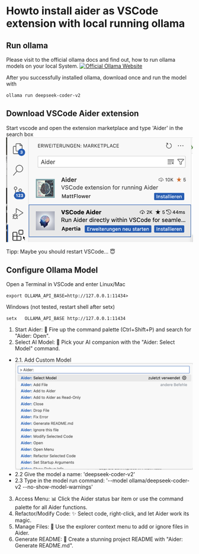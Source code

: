 # Howto install aider as VSCode extension with local running ollama

## Run ollama
Please visit to the official ollama docs and find out, how to run ollama models on your local System.
[![Official Ollama Website](https://ollama.com/public/ollama.png)](https://ollama.com/)

After you successfully installed ollama, download once and run the model with
```console
ollama run deepseek-coder-v2
```

## Download VSCode Aider extension
Start vscode and open the extension marketplace and type 'Aider' in the search box
![Alt 'Search for Aider in VSCode extension marketplace'](doc/img/vscode-marketplace.png "VSCode Marketplace")

Tipp: Maybe you should restart VSCode... 😇

## Configure Ollama Model
Open a Terminal in VSCode and enter
Linux/Mac
```console
export OLLAMA_API_BASE=http://127.0.0.1:11434>
```

Windows (not tested, restart shell after setx)
```console
setx   OLLAMA_API_BASE http://127.0.0.1:11434
```

1. Start Aider: 🏁 Fire up the command palette (Ctrl+Shift+P) and search for "Aider: Open".
2. Select AI Model: 🤖 Pick your AI companion with the "Aider: Select Model" command.
- 2.1. Add Custom Model
![Alt 'Add Custom Model to Aider in VSCode'](doc/img/vscode_aider_selectmodel.png "VSCode Add Custom Model")
- 2.2 Give the model a name: 'deepseek-coder-v2'
- 2.3 Type in the model run command: '--model ollama/deepseek-coder-v2 --no-show-model-warnings'
3. Access Menu: 📊 Click the Aider status bar item or use the command palette for all Aider functions.
4. Refactor/Modify Code: ✨ Select code, right-click, and let Aider work its magic.
5. Manage Files: 📁 Use the explorer context menu to add or ignore files in Aider.
6. Generate README: 📝 Create a stunning project README with "Aider: Generate README.md".

